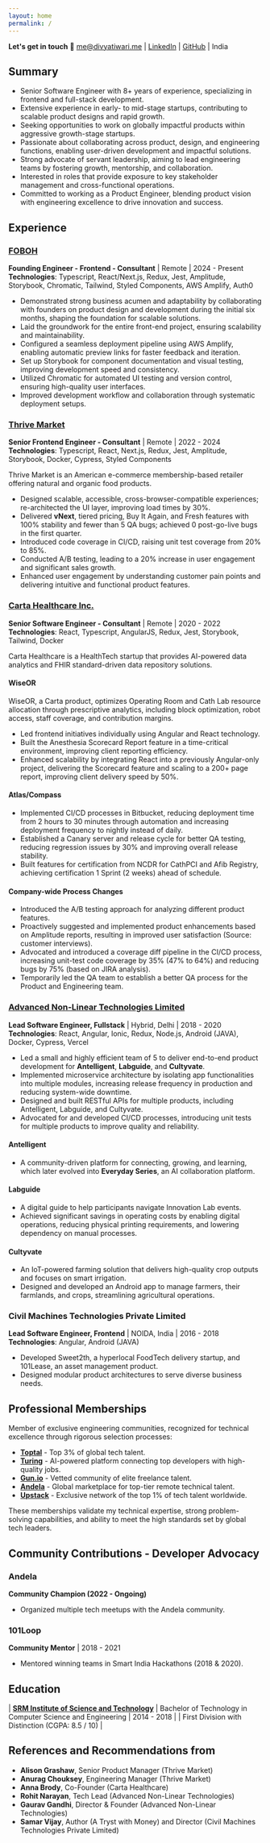 ```yaml
---
layout: home
permalink: /
---
```


**Let's get in touch**
📧 [me@divyatiwari.me](mailto:me@divyatiwari.me) | [LinkedIn](https://www.linkedin.com/in/divyatiwari5/) | [GitHub](https://github.com/divyatiwari5) | India  

## Summary
- Senior Software Engineer with 8+ years of experience, specializing in frontend and full-stack development.
- Extensive experience in early- to mid-stage startups, contributing to scalable product designs and rapid growth.
- Seeking opportunities to work on globally impactful products within aggressive growth-stage startups.
- Passionate about collaborating across product, design, and engineering functions, enabling user-driven development and impactful solutions.
- Strong advocate of servant leadership, aiming to lead engineering teams by fostering growth, mentorship, and collaboration.
- Interested in roles that provide exposure to key stakeholder management and cross-functional operations.
- Committed to working as a Product Engineer, blending product vision with engineering excellence to drive innovation and success.

## Experience

### [FOBOH](https://foboh.com.au)
**Founding Engineer - Frontend - Consultant** | Remote | 2024 - Present
**Technologies**: Typescript, React/Next.js, Redux, Jest, Amplitude, Storybook, Chromatic, Tailwind, Styled Components, AWS Amplify, Auth0  

- Demonstrated strong business acumen and adaptability by collaborating with founders on product design and development during the initial six months, shaping the foundation for scalable solutions.
- Laid the groundwork for the entire front-end project, ensuring scalability and maintainability.  
- Configured a seamless deployment pipeline using AWS Amplify, enabling automatic preview links for faster feedback and iteration.  
- Set up Storybook for component documentation and visual testing, improving development speed and consistency.  
- Utilized Chromatic for automated UI testing and version control, ensuring high-quality user interfaces.  
- Improved development workflow and collaboration through systematic deployment setups.  

### [Thrive Market](https://thrivemarket.com)
**Senior Frontend Engineer - Consultant** | Remote | 2022 - 2024
**Technologies**: Typescript, React, Next.js, Redux, Jest, Amplitude, Storybook, Docker, Cypress, Styled Components

Thrive Market is an American e-commerce membership-based retailer offering natural and organic food products.

- Designed scalable, accessible, cross-browser-compatible experiences; re-architected the UI layer, improving load times by 30%.
- Delivered **vNext**, tiered pricing, Buy It Again, and Fresh features with 100% stability and fewer than 5 QA bugs; achieved 0 post-go-live bugs in the first quarter.
- Introduced code coverage in CI/CD, raising unit test coverage from 20% to 85%.
- Conducted A/B testing, leading to a 20% increase in user engagement and significant sales growth.
- Enhanced user engagement by understanding customer pain points and delivering intuitive and functional product features.

### [Carta Healthcare Inc.](https://www.carta.healthcare)
**Senior Software Engineer - Consultant** | Remote | 2020 - 2022
**Technologies**: React, Typescript, AngularJS, Redux, Jest, Storybook, Tailwind, Docker  

Carta Healthcare is a HealthTech startup that provides AI-powered data analytics and FHIR standard-driven data repository solutions.  

#### **WiseOR**  
WiseOR, a Carta product, optimizes Operating Room and Cath Lab resource allocation through prescriptive analytics, including block optimization, robot access, staff coverage, and contribution margins.  
- Led frontend initiatives individually using Angular and React technology.  
- Built the Anesthesia Scorecard Report feature in a time-critical environment, improving client reporting efficiency.  
- Enhanced scalability by integrating React into a previously Angular-only project, delivering the Scorecard feature and scaling to a 200+ page report, improving client delivery speed by 50%.  

#### **Atlas/Compass**  
- Implemented CI/CD processes in Bitbucket, reducing deployment time from 2 hours to 30 minutes through automation and increasing deployment frequency to nightly instead of daily.  
- Established a Canary server and release cycle for better QA testing, reducing regression issues by 30% and improving overall release stability.  
- Built features for certification from NCDR for CathPCI and Afib Registry, achieving certification 1 Sprint (2 weeks) ahead of schedule.  

#### **Company-wide Process Changes**  
- Introduced the A/B testing approach for analyzing different product features.  
- Proactively suggested and implemented product enhancements based on Amplitude reports, resulting in improved user satisfaction (Source: customer interviews).  
- Advocated and introduced a coverage diff pipeline in the CI/CD process, increasing unit-test code coverage by 35% (47% to 64%) and reducing bugs by 75% (based on JIRA analysis).  
- Temporarily led the QA team to establish a better QA process for the Product and Engineering team.  

### [Advanced Non-Linear Technologies Limited](https://everydayseries.com)
**Lead Software Engineer, Fullstack** | Hybrid, Delhi | 2018 - 2020
**Technologies**: React, Angular, Ionic, Redux, Node.js, Android (JAVA), Docker, Cypress, Vercel  

- Led a small and highly efficient team of 5 to deliver end-to-end product development for **Antelligent**, **Labguide**, and **Cultyvate**.  
- Implemented microservice architecture by isolating app functionalities into multiple modules, increasing release frequency in production and reducing system-wide downtime.  
- Designed and built RESTful APIs for multiple products, including Antelligent, Labguide, and Cultyvate.  
- Advocated for and developed CI/CD processes, introducing unit tests for multiple products to improve quality and reliability.  

#### **Antelligent**  
- A community-driven platform for connecting, growing, and learning, which later evolved into **Everyday Series**, an AI collaboration platform.  

#### **Labguide**  
- A digital guide to help participants navigate Innovation Lab events.  
- Achieved significant savings in operating costs by enabling digital operations, reducing physical printing requirements, and lowering dependency on manual processes.  

#### **Cultyvate**  
- An IoT-powered farming solution that delivers high-quality crop outputs and focuses on smart irrigation.  
- Designed and developed an Android app to manage farmers, their farmlands, and crops, streamlining agricultural operations.  

### Civil Machines Technologies Private Limited
**Lead Software Engineer, Frontend** | NOIDA, India | 2016 - 2018
**Technologies**: Angular, Android (JAVA)  

- Developed Sweet2th, a hyperlocal FoodTech delivery startup, and 101Lease, an asset management product.  
- Designed modular product architectures to serve diverse business needs.  

## **Professional Memberships**  

Member of exclusive engineering communities, recognized for technical excellence through rigorous selection processes:  

- **[Toptal](https://www.toptal.com)** - Top 3% of global tech talent.  
- **[Turing](https://turing.com/)** - AI-powered platform connecting top developers with high-quality jobs.  
- **[Gun.io](https://gun.io/)** - Vetted community of elite freelance talent.  
- **[Andela](https://andela.com/)** - Global marketplace for top-tier remote technical talent.  
- **[Upstack](https://upstack.co/)** - Exclusive network of the top 1% of tech talent worldwide.  

These memberships validate my technical expertise, strong problem-solving capabilities, and ability to meet the high standards set by global tech leaders.  

## Community Contributions - Developer Advocacy

### Andela
**Community Champion (2022 - Ongoing)**  
- Organized multiple tech meetups with the Andela community.  

### 101Loop
**Community Mentor** | 2018 - 2021
- Mentored winning teams in Smart India Hackathons (2018 & 2020).  

## Education

| **[SRM Institute of Science and Technology](https://www.srmist.edu.in/)** | Bachelor of Technology in Computer Science and Engineering | 2014 - 2018 |
| First Division with Distinction (CGPA: 8.5 / 10) |

## References and Recommendations from
- **Alison Grashaw**, Senior Product Manager (Thrive Market)
- **Anurag Chouksey**, Engineering Manager (Thrive Market)
- **Anna Brody**, Co-Founder (Carta Healthcare)
- **Rohit Narayan**, Tech Lead (Advanced Non-Linear Technologies)
- **Gaurav Gandhi**, Director & Founder (Advanced Non-Linear Technologies)
- **Samar Vijay**, Author (A Tryst with Money) and Director (Civil Machines Technologies Private Limited)
